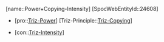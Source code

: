 ﻿---
type: TrizContradiction
aliases:
- Power+Copying-Intensity
license: CC BY-SA 4.0
copyright: https://github.com/SpocWeb
IsDeleted: false
IsReadOnly: false
Confidential: public
tags: 
- Triz/Contradiction
---
[name::Power+Copying-Intensity]
[SpocWebEntityId::24608]
+ [pro::[Triz-Power](tech/Triz/Parameter/Triz-Power.md)]
[Triz-Principle::[Triz-Copying](tech/Triz/Principle/Triz-Copying.md)]
- [con::[Triz-Intensity](tech/Triz/Parameter/Triz-Intensity.md)]

